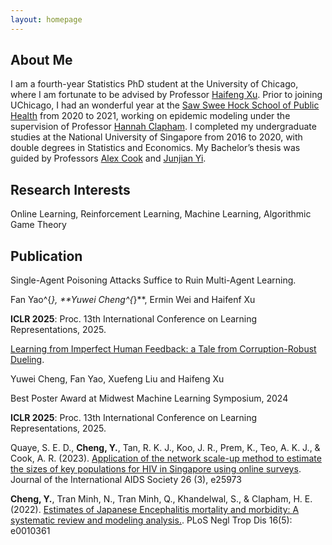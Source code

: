 ```yaml
---
layout: homepage
---
```


## About Me

I am a fourth-year Statistics PhD student at the University of Chicago, where I am fortunate to be advised by Professor [Haifeng Xu](https://www.haifeng-xu.com/). Prior to joining UChicago, I had an wonderful year at the [Saw Swee Hock School of Public Health](https://sph.nus.edu.sg/) from 2020 to 2021, working on epidemic modeling under the supervision of Professor [Hannah Clapham](https://www.hannahclapham.com/). I completed my undergraduate studies at the National University of Singapore from 2016 to 2020, with double degrees in Statistics and Economics. My Bachelor’s thesis was guided by Professors [Alex Cook](https://sph.nus.edu.sg/faculty-directory/cook-alex-richard/) and [Junjian Yi](https://sites.google.com/view/junjianyi).

## Research Interests
Online Learning, Reinforcement Learning, Machine Learning, Algorithmic Game Theory

## Publication
Single-Agent Poisoning Attacks Suffice to Ruin Multi-Agent Learning. 

Fan Yao^{*}, **Yuwei Cheng^{*}**, Ermin Wei and Haifenf Xu

**ICLR 2025**: Proc. 13th International Conference on Learning Representations, 2025.

[Learning from Imperfect Human Feedback: a Tale from Corruption-Robust Dueling](https://arxiv.org/abs/2405.11204).

Yuwei Cheng, Fan Yao, Xuefeng Liu and Haifeng Xu

Best Poster Award at Midwest Machine Learning Symposium, 2024

**ICLR 2025**: Proc. 13th International Conference on Learning Representations, 2025.

Quaye, S. E. D., **Cheng, Y.**, Tan, R. K. J., Koo, J. R., Prem, K., Teo, A. K. J., & Cook, A. R. (2023). [Application of the network scale-up method to estimate the sizes of key populations for HIV in Singapore using online surveys](https://pubmed.ncbi.nlm.nih.gov/36919979/). Journal of the International AIDS Society 26 (3), e25973 

**Cheng, Y.**, Tran Minh, N., Tran Minh, Q., Khandelwal, S., & Clapham, H. E. (2022). [Estimates of Japanese Encephalitis mortality and morbidity: A systematic review and modeling analysis.](https://journals.plos.org/plosntds/article?id=10.1371/journal.pntd.0010361). PLoS Negl Trop Dis 16(5): e0010361



